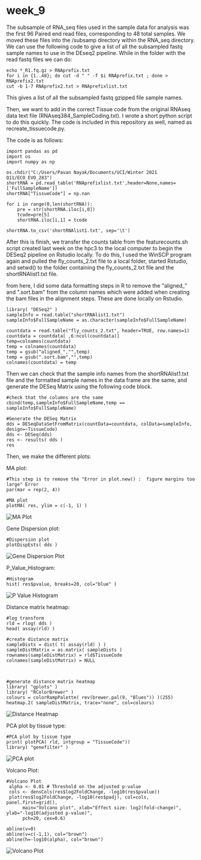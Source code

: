 # week_9


The subsample of RNA_seq files used in the sample data for analysis was the first 96 Paired end read files, corresponding to 48 total samples. We moved these files into the /subsamp directory within the RNA_seq directory. We can use the following code to give a list of all the subsampled fastq sample names to use in the DEseq2 pipeline.
While in the folder with the read fastq files we can do:

```
echo *_R1.fq.gz > RNAprefix.txt
for i in {1..48}; do cut -d " " -f $i RNAprefix.txt ; done > RNAprefix2.txt
cut -b 1-7 RNAprefix2.txt > RNAprefixlist.txt
```

This gives a list of all the subsampled fastq gzipped file sample names.

Then, we want to add in the correct Tissue code from the original RNAseq data text file (RNAseq384_SampleCoding.txt). I wrote a short python script to do this quickly. The code is included in this repository as well, named as recreate_tissuecode.py.

The code is as follows:

```
import pandas as pd
import os
import numpy as np

os.chdir("C:/Users/Pavan Nayak/Documents/UCI/Winter 2021 Q11/ECO_EVO_283")
shortRNA = pd.read_table('RNAprefixlist.txt',header=None,names=['FullSampleName'])
shortRNA["TissueCode"] = np.nan

for i in range(0,len(shortRNA)):
    pre = str(shortRNA.iloc[i,0])
    tcode=pre[5]
    shortRNA.iloc[i,1] = tcode

shortRNA.to_csv('shortRNAlist1.txt', sep='\t')

```
After this is finish, we transfer the counts table from the featurecounts.sh script created last week on the hpc3 to the local computer to begin the DESeq2 pipeline on Rstudio locally. To do this, I used the WinSCP program again and pulled the fly_counts_2.txt file to a local folder, started Rstudio, and setwd() to the folder containing the fly_counts_2.txt file and the shortRNAlist1.txt file.


from here, I did some data formatting steps in R to remove the "aligned_" and ".sort.bam" from the column names which were added when creating the bam files in the alignment steps. These are done locally on Rstudio.


```
library( "DESeq2" )
sampleInfo = read.table("shortRNAlist1.txt")
sampleInfo$FullSampleName = as.character(sampleInfo$FullSampleName)

countdata = read.table("fly_counts_2.txt", header=TRUE, row.names=1)
countdata = countdata[ ,6:ncol(countdata)]
temp=colnames(countdata)
temp = colnames(countdata)
temp = gsub("aligned_","",temp)
temp = gsub(".sort.bam","",temp)
colnames(countdata) = temp

```

Then we can check that the sample info names from the shortRNAlist1.txt file and the formatted sample names in the data frame are the same, and generate the DESeq Matrix using the following code block.

```
#check that the columns are the same
cbind(temp,sampleInfo$FullSampleName,temp == sampleInfo$FullSampleName)

#Generate the DESeq Matrix
dds = DESeqDataSetFromMatrix(countData=countdata, colData=sampleInfo, design=~TissueCode)
dds <- DESeq(dds)
res <- results( dds )
res
```

Then, we make the different plots:

MA plot:

```
#This step is to remove the "Error in plot.new() :  figure margins too large" Error
par(mar = rep(2, 4))

#MA plot
plotMA( res, ylim = c(-1, 1) )
```

![MA Plot](/Figures/MAPlot.png)

Gene Dispersion plot:

```
#Dispersion plot
plotDispEsts( dds )
```
![Gene Dispersion Plot](/Figures/Dispersion_Plot.png)

P_Value_Histogram:

```
#Histogram
hist( res$pvalue, breaks=20, col="blue" )
```
![P Value Histogram](/Figures/p_value_histogram.png)

Distance matrix heatmap:

```
#log transform
rld = rlog( dds )
head( assay(rld) )

#create distance matrix
sampleDists = dist( t( assay(rld) ) )
sampleDistMatrix = as.matrix( sampleDists )
rownames(sampleDistMatrix) = rld$TissueCode
colnames(sampleDistMatrix) = NULL



#generate distance matrix heatmap
library( "gplots" )
library( "RColorBrewer" )
colours = colorRampPalette( rev(brewer.pal(9, "Blues")) )(255)
heatmap.2( sampleDistMatrix, trace="none", col=colours)
```
![Distance Heatmap](/Figures/distance_heatmap.png)

PCA plot by tissue type:

```
#PCA plot by tissue type
print( plotPCA( rld, intgroup = "TissueCode"))
library( "genefilter" )
```
![PCA plot](/Figures/PCA_plot.png)

Volcano Plot:

```
#Volcano Plot
 alpha <- 0.01 # Threshold on the adjusted p-value
 cols <- densCols(res$log2FoldChange, -log10(res$pvalue))
 plot(res$log2FoldChange, -log10(res$padj), col=cols, panel.first=grid(),
      main="Volcano plot", xlab="Effect size: log2(fold-change)", ylab="-log10(adjusted p-value)",
      pch=20, cex=0.6)
 
abline(v=0)
abline(v=c(-1,1), col="brown")
abline(h=-log10(alpha), col="brown")
```
![Volcano Plot](/Figures/Volcano_plot.png)
